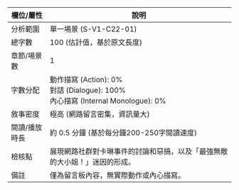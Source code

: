 | 欄位/屬性 | 說明 |
|---|---|
| 分析範圍 | 單一場景 (S-V1-C22-01) |
| 總字數 | 100 (估計值，基於原文長度) |
| 章節/場景數 | 1 |
| 字數分配 | 動作描寫 (Action): 0%<br>對話 (Dialogue): 100%<br>內心描寫 (Internal Monologue): 0% |
| 敘事密度 | 極高 (網路留言密集，資訊量大) |
| 閱讀/播放時長 | 約 0.5 分鐘 (基於每分鐘200-250字閱讀速度) |
| 檢核點 | 展現網路社群對卡琳事件的討論和惡搞，以及「最強無敵的大小姐！」迷因的形成。 |
| 備註 | 僅為留言板內容，無實際動作或內心描寫。 |
